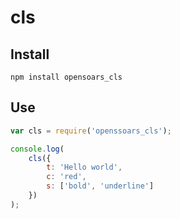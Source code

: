 cls
===

## Install
`npm install opensoars_cls`

## Use
```js
var cls = require('openssoars_cls');

console.log(
	cls({
		t: 'Hello world',
		c: 'red',
		s: ['bold', 'underline']
	})
);
```